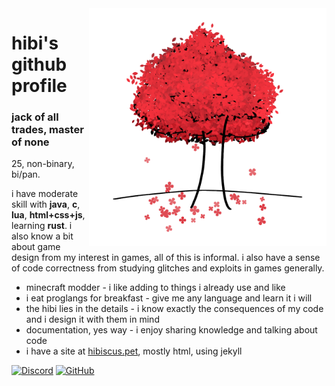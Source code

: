 <body>
	<img src="https://github.com/Hibiii/Hibiii/raw/main/red_tree.png" align="right" width=380>
	<h1>hibi's github profile</h1>
	<h3>jack of all trades, master of none</h3>
	<p>25, non-binary, bi/pan.</p>
	<p>i have moderate skill with <b>java</b>, <b>c</b>, <b>lua</b>, <b>html+css+js</b>, learning <b>rust</b>. i also know a bit about game design from my interest in games, all of this is informal. i also have a sense of code correctness from studying glitches and exploits in games generally.</p>
	<ul>
		<li>minecraft modder - i like adding to things i already use and like</li>
		<li>i eat proglangs for breakfast - give me any language and learn it i will</li>
		<li>the hibi lies in the details - i know exactly the consequences of my code and i design it with them in mind</li>
		<li>documentation, yes way - i enjoy sharing knowledge and talking about code</li>
		<li>i have a site at <a href="https://hibiscus.pet/">hibiscus.pet</a>, mostly html, using jekyll</li>
	</ul>
	<p>
		<a href="https://discord.com/users/593318273207238656"><img src="https://cdn.jsdelivr.net/npm/simple-icons/icons/discord.svg" alt="Discord" height='40'></a>
		<a href="https://github.com/Hibiii"><img src='https://cdn.jsdelivr.net/npm/simple-icons@3.0.1/icons/github.svg' alt='GitHub' height='40'></a>
	</p>
</body>
